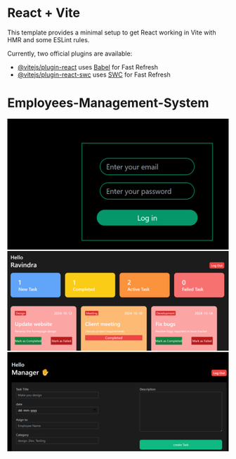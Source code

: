 # React + Vite

This template provides a minimal setup to get React working in Vite with HMR and some ESLint rules.

Currently, two official plugins are available:

- [@vitejs/plugin-react](https://github.com/vitejs/vite-plugin-react/blob/main/packages/plugin-react/README.md) uses [Babel](https://babeljs.io/) for Fast Refresh
- [@vitejs/plugin-react-swc](https://github.com/vitejs/vite-plugin-react-swc) uses [SWC](https://swc.rs/) for Fast Refresh
# Employees-Management-System

![Screenshot](https://github.com/Ravindra-Margale/Employees-Management-System/blob/main/Screenshot%202025-01-14%20212922.png)
![Alt text](https://github.com/Ravindra-Margale/Employees-Management-System/blob/main/employee-dashboard.png)
![Alt text](https://github.com/Ravindra-Margale/Employees-Management-System/blob/main/Manger-dahboard1.png)
